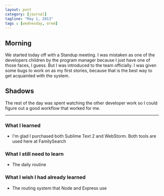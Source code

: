 ```yaml
---
layout: post
category: [journal]
tagline: "May 1, 2013"
tags : [wednesday, orem]
---
```

## Morning
We started today off with a Standup meeting. I was mistaken as one of the developers 
children by the program manager because I just have one of those faces, I guess. 
But I was introduced to the team officially. I was given some bugs to work on as 
my first stories, because that is the best way to get acquainted with the system.

## Shadows
The rest of the day was spent watching the other developer work so I could figure 
out a good workflow that worked for me.

- - -

### What I learned
+ I'm glad I purchased both Sublime Text 2 and WebStorm. Both tools are used here at FamilySearch

### What I still need to learn
+ The daily routine

### What I wish I had already learned
+ The routing system that Node and Express use